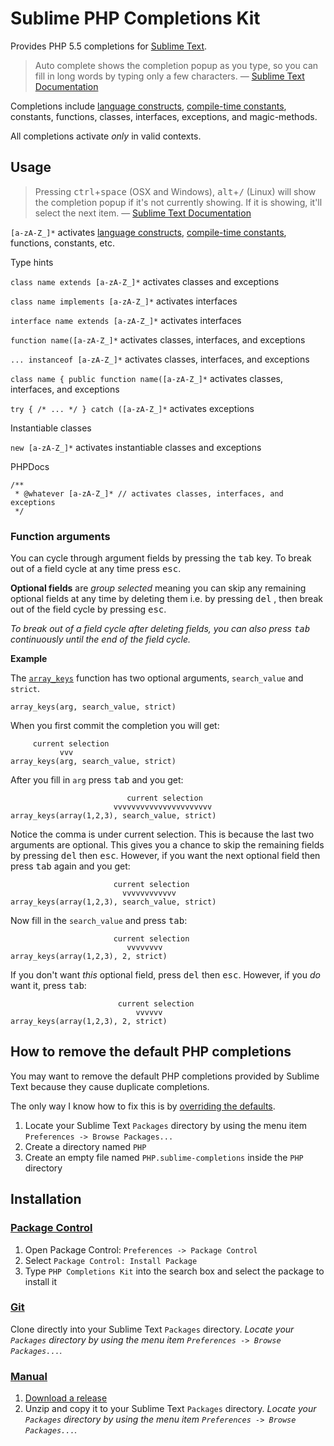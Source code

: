 Sublime PHP Completions Kit
===========================

Provides PHP 5.5 completions for [Sublime Text](http://www.sublimetext.com).

> Auto complete shows the completion popup as you type, so you can fill in long
> words by typing only a few characters. &mdash; [Sublime Text Documentation](http://www.sublimetext.com/docs/3/auto_complete.html)

Completions include [language constructs], [compile-time constants],
constants, functions, classes, interfaces, exceptions, and magic-methods.

All completions activate *only* in valid contexts.

[language constructs]: http://php.net/manual/reserved.keywords.php
[compile-time constants]: http://php.net/manual/reserved.keywords.php

Usage
-----

> Pressing <kbd>ctrl</kbd>+<kbd>space</kbd> (OSX and Windows),
> <kbd>alt</kbd>+<kbd>/</kbd> (Linux) will show the completion popup if it's not
> currently showing.  If it is showing, it'll select the next item.
> &mdash; [Sublime Text Documentation](http://www.sublimetext.com/docs/3/auto_complete.html)

`[a-zA-Z_]*` activates [language constructs], [compile-time constants],
functions, constants, etc.

Type hints

`class name extends [a-zA-Z_]*` activates classes and exceptions

`class name implements [a-zA-Z_]*` activates interfaces

`interface name extends [a-zA-Z_]*` activates interfaces

`function name([a-zA-Z_]*` activates classes, interfaces, and exceptions

`... instanceof [a-zA-Z_]*` activates classes, interfaces, and exceptions

`class name { public function name([a-zA-Z_]*` activates classes, interfaces, and exceptions

`try { /* ... */ } catch ([a-zA-Z_]*` activates exceptions

Instantiable classes

`new [a-zA-Z_]*` activates instantiable classes and exceptions

PHPDocs

    /**
     * @whatever [a-zA-Z_]* // activates classes, interfaces, and exceptions
     */

### Function arguments

You can cycle through argument fields by pressing the <kbd>tab</kbd> key.  To
break out of a field cycle at any time press <kbd>esc</kbd>.

**Optional fields** are *group selected* meaning you can skip any remaining
optional fields at any time by deleting them i.e. by pressing <kbd>del</kbd>
, then break out of the field cycle by pressing <kbd>esc</kbd>.

*To break out of a field cycle after deleting fields, you can also press
<kbd>tab</kbd> continuously until the end of the field cycle.*

**Example**

The [`array_keys`][phpdocs_array_keys] function has two optional arguments,
`search_value` and `strict`.

    array_keys(arg, search_value, strict)

When you first commit the completion you will get:

         current selection
               vvv
    array_keys(arg, search_value, strict)

After you fill in `arg` press <kbd>tab</kbd> and you get:

                              current selection
                           vvvvvvvvvvvvvvvvvvvvvv
    array_keys(array(1,2,3), search_value, strict)

Notice the comma is under current selection.  This is because the last two
arguments are optional.  This gives you a chance to skip the remaining fields by
pressing <kbd>del</kbd> then <kbd>esc</kbd>.  However, if you want the next
optional field then press <kbd>tab</kbd> again and you get:

                           current selection
                             vvvvvvvvvvvv
    array_keys(array(1,2,3), search_value, strict)

Now fill in the `search_value` and press <kbd>tab</kbd>:

                           current selection
                              vvvvvvvv
    array_keys(array(1,2,3), 2, strict)

If you don't want *this* optional field, press <kbd>del</kbd> then
<kbd>esc</kbd>.  However, if you *do* want it, press <kbd>tab</kbd>:

                            current selection
                                vvvvvv
    array_keys(array(1,2,3), 2, strict)

[phpdocs_array_keys]: http://php.net/array_keys

How to remove the default PHP completions
-----------------------------------------

You may want to remove the default PHP completions provided by Sublime Text
because they cause duplicate completions.

The only way I know how to fix this is by [overriding the defaults](http://www.sublimetext.com/docs/3/packages.html).

1. Locate your Sublime Text `Packages` directory by using the menu item
`Preferences -> Browse Packages...`
2. Create a directory named `PHP`
3. Create an empty file named `PHP.sublime-completions` inside the `PHP`
directory

Installation
------------

### [Package Control](https://sublime.wbond.net/installation)

1. Open Package Control: `Preferences -> Package Control`
2. Select `Package Control: Install Package`
3. Type `PHP Completions Kit` into the search box and select the package to
install it

### [Git](http://git-scm.com)

Clone directly into your Sublime Text `Packages` directory.  *Locate your
`Packages` directory by using the menu item
`Preferences -> Browse Packages...`.*

### [Manual](http://www.sublimetext.com/docs/3/packages.html)

1. [Download a release](https://github.com/gerardroche/sublime-phpck/releases)
2. Unzip and copy it to your Sublime Text `Packages` directory.  *Locate your
`Packages` directory by using the menu item
`Preferences -> Browse Packages...`.*

